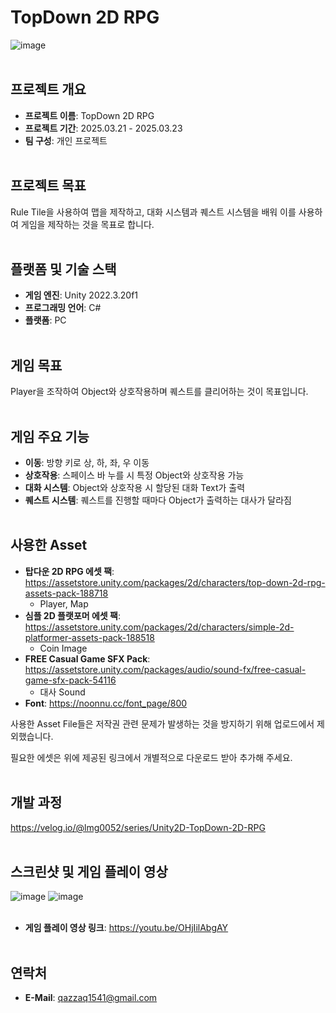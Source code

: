 # TopDown 2D RPG
![image](https://github.com/user-attachments/assets/33cedf9f-63a2-47f7-a997-1672b5b9e8ad)
<br><br/>

## 프로젝트 개요
- **프로젝트 이름**: TopDown 2D RPG
- **프로젝트 기간**: 2025.03.21 - 2025.03.23
- **팀 구성**: 개인 프로젝트
<br><br/>

## 프로젝트 목표
Rule Tile을 사용하여 맵을 제작하고, 대화 시스템과 퀘스트 시스템을 배워 이를 사용하여 게임을 제작하는 것을 목표로 합니다.
<br><br/>

## 플랫폼 및 기술 스택
- **게임 엔진**: Unity 2022.3.20f1
- **프로그래밍 언어**: C#
- **플랫폼**: PC
<br><br/>

## 게임 목표
Player을 조작하여 Object와 상호작용하며 퀘스트를 클리어하는 것이 목표입니다.
<br><br/>

## 게임 주요 기능
- **이동**: 방향 키로 상, 하, 좌, 우 이동
- **상호작용**: 스페이스 바 누를 시 특정 Object와 상호작용 가능
- **대화 시스템**: Object와 상호작용 시 할당된 대화 Text가 출력
- **퀘스트 시스템**: 퀘스트를 진행할 때마다 Object가 출력하는 대사가 달라짐
<br><br/>

## 사용한 Asset
- **탑다운 2D RPG 에셋 팩**: https://assetstore.unity.com/packages/2d/characters/top-down-2d-rpg-assets-pack-188718
  - Player, Map
- **심플 2D 플랫포머 에셋 팩**: https://assetstore.unity.com/packages/2d/characters/simple-2d-platformer-assets-pack-188518
  - Coin Image
- **FREE Casual Game SFX Pack**: https://assetstore.unity.com/packages/audio/sound-fx/free-casual-game-sfx-pack-54116
  - 대사 Sound
- **Font**: https://noonnu.cc/font_page/800

사용한 Asset File들은 저작권 관련 문제가 발생하는 것을 방지하기 위해 업로드에서 제외했습니다.

필요한 에셋은 위에 제공된 링크에서 개별적으로 다운로드 받아 추가해 주세요.
<br><br/>

## 개발 과정
https://velog.io/@lmg0052/series/Unity2D-TopDown-2D-RPG
<br><br/>

## 스크린샷 및 게임 플레이 영상
![image](https://github.com/user-attachments/assets/525954ec-bf47-4319-9170-ef951dc257a9)
![image](https://github.com/user-attachments/assets/a470887f-53fd-4aa9-8b43-ef09d1329313)
<br><br/>

- **게임 플레이 영상 링크**: https://youtu.be/OHjIilAbgAY
<br><br/>

## 연락처
- **E-Mail**: qazzaq1541@gmail.com
